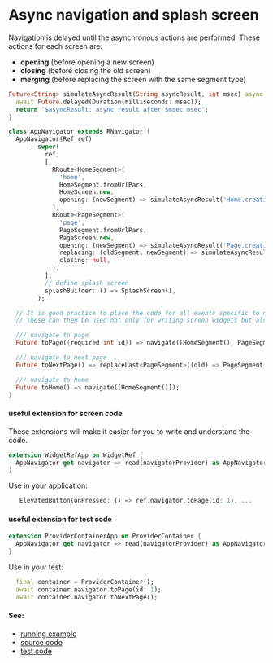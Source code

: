 # Async navigation and splash screen

Navigation is delayed until the asynchronous actions are performed. These actions for each screen are:
- **opening** (before opening a new screen)
- **closing** (before closing the old screen)
- **merging** (before replacing the screen with the same segment type)

```dart
Future<String> simulateAsyncResult(String asyncResult, int msec) async {
  await Future.delayed(Duration(milliseconds: msec));
  return '$asyncResult: async result after $msec msec';
}

class AppNavigator extends RNavigator {
  AppNavigator(Ref ref)
      : super(
          ref,
          [
            RRoute<HomeSegment>(
              'home',
              HomeSegment.fromUrlPars,
              HomeScreen.new,
              opening: (newSegment) => simulateAsyncResult('Home.creating', 2000),
            ),
            RRoute<PageSegment>(
              'page',
              PageSegment.fromUrlPars,
              PageScreen.new,
              opening: (newSegment) => simulateAsyncResult('Page.creating', 400),
              replacing: (oldSegment, newSegment) => simulateAsyncResult('Page.merging', 200),
              closing: null,
            ),
          ],
          // define splash screen
          splashBuilder: () => SplashScreen(),
        );

  // It is good practice to place the code for all events specific to navigation in AppNavigator.
  // These can then be used not only for writing screen widgets but also for testing.

  /// navigate to page
  Future toPage({required int id}) => navigate([HomeSegment(), PageSegment(id: id)]);

  /// navigate to next page
  Future toNextPage() => replaceLast<PageSegment>((old) => PageSegment(id: old.id + 1));

  /// navigate to home
  Future toHome() => navigate([HomeSegment()]);
}
```

#### useful extension for screen code

These extensions will make it easier for you to write and understand the code.

```dart
extension WidgetRefApp on WidgetRef {
  AppNavigator get navigator => read(navigatorProvider) as AppNavigator;
}
```

Use in your application:

```dart
   ElevatedButton(onPressed: () => ref.navigator.toPage(id: 1), ...
```

#### useful extension for test code

```dart 
extension ProviderContainerApp on ProviderContainer {
  AppNavigator get navigator => read(navigatorProvider) as AppNavigator;
}
```

Use in your test:

```dart
  final container = ProviderContainer();
  await container.navigator.toPage(id: 1);
  await container.navigator.toNextPage();
```

#### See:

- [running example](https://pavelpz.github.io/doc_async/)
- [source code](https://github.com/PavelPZ/riverpod_navigator/blob/main/examples/doc/lib/async.dart)
- [test code](https://github.com/PavelPZ/riverpod_navigator/blob/main/examples/doc/test/async_test.dart)

